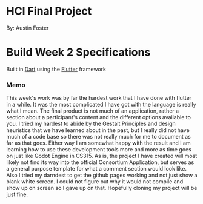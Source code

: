 # HCI Final Project
By: Austin Foster
# Build Week 2 Specifications
Built in [Dart](https://dart.dev/) using the [Flutter](https://flutter.dev/) framework

### Memo
This week's work was by far the hardest work that I have done with flutter in a while. It was the most complicated I have got with the language is really what I mean. The final product is not much of an application, rather a section about a participant's content and the different options available to you. I tried my hardest to abide by the Gestalt Principles and design heuristics that we have learned about in the past, but I really did not have much of a code base so there was not really much for me to document as far as that goes. Either way I am somewhat happy with the result and I am learning how to use these development tools more and more as time goes on just like Godot Engine in CS315. As is, the project I have created will most likely not find its way into the official Consortium Application, but serves as a general purpose template for what a comment section would look like. Also I tried my darndest to get the github pages working and not just show a blank white screen. I could not figure out why it would not compile and show up on screen so I gave up on that. Hopefully cloning my project will be just fine.
